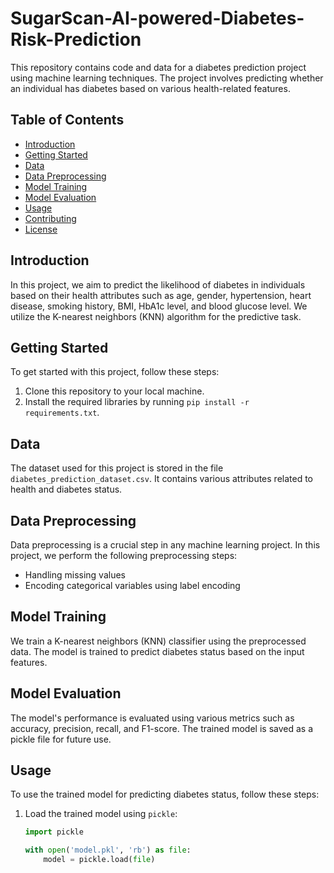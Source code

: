 # SugarScan-AI-powered-Diabetes-Risk-Prediction
This repository contains code and data for a diabetes prediction project using machine learning techniques. The project involves predicting whether an individual has diabetes based on various health-related features.
## Table of Contents
- [Introduction](#introduction)
- [Getting Started](#getting-started)
- [Data](#data)
- [Data Preprocessing](#data-preprocessing)
- [Model Training](#model-training)
- [Model Evaluation](#model-evaluation)
- [Usage](#usage)
- [Contributing](#contributing)
- [License](#license)

## Introduction

In this project, we aim to predict the likelihood of diabetes in individuals based on their health attributes such as age, gender, hypertension, heart disease, smoking history, BMI, HbA1c level, and blood glucose level. We utilize the K-nearest neighbors (KNN) algorithm for the predictive task.

## Getting Started

To get started with this project, follow these steps:
1. Clone this repository to your local machine.
2. Install the required libraries by running `pip install -r requirements.txt`.

## Data

The dataset used for this project is stored in the file `diabetes_prediction_dataset.csv`. It contains various attributes related to health and diabetes status.

## Data Preprocessing

Data preprocessing is a crucial step in any machine learning project. In this project, we perform the following preprocessing steps:
- Handling missing values
- Encoding categorical variables using label encoding

## Model Training

We train a K-nearest neighbors (KNN) classifier using the preprocessed data. The model is trained to predict diabetes status based on the input features.

## Model Evaluation

The model's performance is evaluated using various metrics such as accuracy, precision, recall, and F1-score. The trained model is saved as a pickle file for future use.

## Usage

To use the trained model for predicting diabetes status, follow these steps:

1. Load the trained model using `pickle`:
   ```python
   import pickle

   with open('model.pkl', 'rb') as file:
       model = pickle.load(file)
